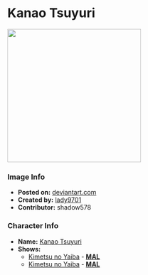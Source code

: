 # Kanao Tsuyuri

<img src="https://raw.githubusercontent.com/shadow578/Project-Padoru/master/Padoru/demon-slayer-kanao-tsuyuri.png" height="300">

### Image Info
* **Posted on:**     [deviantart.com](https://www.deviantart.com/lady9701/art/Padoru-Kanao-820487659)
* **Created by:**    [lady9701](https://github.com/shadow578/Project-Padoru/blob/master/table-of-contents/creators/lady9701.md)
* **Contributor:**   shadow578

### Character Info
* **Name:**   [Kanao Tsuyuri](https://myanimelist.net/character/151142)
* **Shows:**
  * [Kimetsu no Yaiba](https://github.com/shadow578/Project-Padoru/blob/master/table-of-contents/shows/KimetsunoYaiba.md) - [__MAL__](https://myanimelist.net/anime/38000/Kimetsu_no_Yaiba)
  * [Kimetsu no Yaiba](https://github.com/shadow578/Project-Padoru/blob/master/table-of-contents/shows/KimetsunoYaiba.md) - [__MAL__](https://myanimelist.net/manga/96792/Kimetsu_no_Yaiba)


